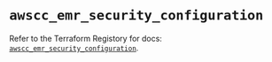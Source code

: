 # `awscc_emr_security_configuration`

Refer to the Terraform Registory for docs: [`awscc_emr_security_configuration`](https://registry.terraform.io/providers/hashicorp/awscc/0.70.0/docs/resources/emr_security_configuration).
